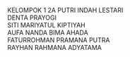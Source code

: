 KELOMPOK 1 2A
PUTRI INDAH LESTARI <br>
DENTA PRAYOGI <br>
SITI MARIYATUL KIPTIYAH <br>
AUFA NANDA BIMA AHADA <br>
FATURROHMAN PRAMANA PUTRA <br>
RAYHAN RAHMANA ADYATAMA <br>
